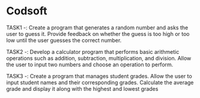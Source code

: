 # Codsoft
TASK1 -:
Create a program that generates a random number and asks the
user to guess it. Provide feedback on whether the guess is too
high or too low until the user guesses the correct number.

TASK2 -:
Develop a calculator program that performs basic arithmetic
operations such as addition, subtraction, multiplication, and
division. Allow the user to input two numbers and choose an
operation to perform.

TASK3 -:
Create a program that manages student grades. Allow the user
to input student names and their corresponding grades.
Calculate the average grade and display it along with the highest
and lowest grades
